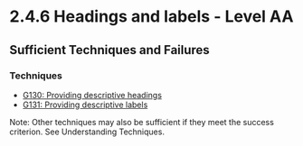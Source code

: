 # 2.4.6 Headings and labels - Level AA

## Sufficient Techniques and Failures

### Techniques

- [G130: Providing descriptive headings](g130.md)
- [G131: Providing descriptive labels](g131.md)

Note: Other techniques may also be sufficient if they meet the success criterion. See Understanding Techniques.

